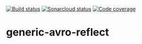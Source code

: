 [![Build status](https://travis-ci.org/bakdata/generic-avro-reflect.svg?branch=master)](https://travis-ci.org/bakdata/generic-avro-reflect/) 
[![Sonarcloud status](https://sonarcloud.io/api/project_badges/measure?project=bakdata-generic-avro-reflect&metric=alert_status)](https://sonarcloud.io/dashboard?id=bakdata-generic-avro-reflect)
[![Code coverage](https://sonarcloud.io/api/project_badges/measure?project=bakdata-generic-avro-reflect&metric=coverage)](https://sonarcloud.io/dashboard?id=bakdata-generic-avro-reflect)

generic-avro-reflect
================


